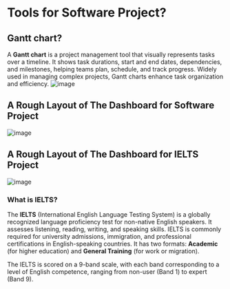 # Tools for Software Project?

## Gantt chart?
A **Gantt chart** is a project management tool that visually represents tasks over a timeline. It shows task durations, start and end dates, dependencies, and milestones, helping teams plan, schedule, and track progress. Widely used in managing complex projects, Gantt charts enhance task organization and efficiency.
![image](https://github.com/user-attachments/assets/6e66740e-743c-4e11-8daf-45dabad446cd)

## A Rough Layout of The Dashboard for Software Project

![image](https://github.com/user-attachments/assets/e6614452-384d-479c-ac22-b57f818ecc77)

## A Rough Layout of The Dashboard for IELTS Project

![image](https://github.com/user-attachments/assets/17388db9-9d8f-411f-b221-173592d0f20f)

### What is IELTS?

The **IELTS** (International English Language Testing System) is a globally recognized language proficiency test for non-native English speakers. It assesses listening, reading, writing, and speaking skills. IELTS is commonly required for university admissions, immigration, and professional certifications in English-speaking countries. It has two formats: **Academic** (for higher education) and **General Training** (for work or migration). 

The IELTS is scored on a 9-band scale, with each band corresponding to a level of English competence, ranging from non-user (Band 1) to expert (Band 9).
